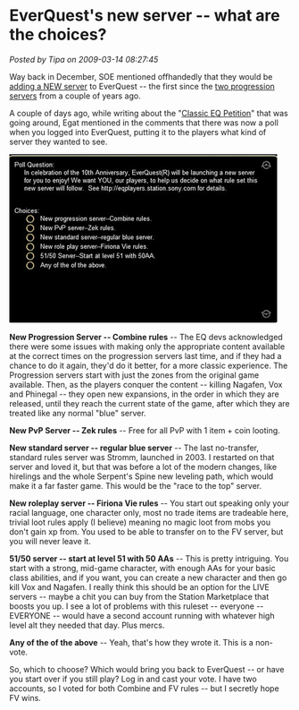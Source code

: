 # EverQuest's new server -- what are the choices?

*Posted by Tipa on 2009-03-14 08:27:45*

Way back in December, SOE mentioned offhandedly that they would be [adding a NEW server](../../../index.php/2008/12/19/everquest-merging-servers-adding-new-server-in-2009/) to EverQuest -- the first since the [two progression servers](../../../index.php/2006/06/21/progression-server-update/) from a couple of years ago.

A couple of days ago, while writing about the "[Classic EQ Petition](../../../index.php/2009/03/12/classic-eq-petition/)" that was going around, Egat mentioned in the comments that there was now a poll when you logged into EverQuest, putting it to the players what kind of server they wanted to see.

![eqgame-2009-03-14-08-52-56-71](../../../uploads/2009/03/eqgame-2009-03-14-08-52-56-71.jpg "eqgame-2009-03-14-08-52-56-71")

**New Progression Server -- Combine rules** -- The EQ devs acknowledged there were some issues with making only the appropriate content available at the correct times on the progression servers last time, and if they had a chance to do it again, they'd do it better, for a more classic experience. The Progression servers start with just the zones from the original game available. Then, as the players conquer the content -- killing Nagafen, Vox and Phinegal -- they open new expansions, in the order in which they are released, until they reach the current state of the game, after which they are treated like any normal "blue" server.

**New PvP Server -- Zek rules** -- Free for all PvP with 1 item + coin looting.

**New standard server -- regular blue server** -- The last no-transfer, standard rules server was Stromm, launched in 2003. I restarted on that server and loved it, but that was before a lot of the modern changes, like hirelings and the whole Serpent's Spine new leveling path, which would make it a far faster game. This would be the "race to the top" server.

**New roleplay server -- Firiona Vie rules** -- You start out speaking only your racial language, one character only, most no trade items are tradeable here, trivial loot rules apply (I believe) meaning no magic loot from mobs you don't gain xp from. You used to be able to transfer on to the FV server, but you will never leave it.

**51/50 server -- start at level 51 with 50 AAs** -- This is pretty intriguing. You start with a strong, mid-game character, with enough AAs for your basic class abilities, and if you want, you can create a new character and then go kill Vox and Nagafen. I really think this should be an option for the LIVE servers -- maybe a chit you can buy from the Station Marketplace that boosts you up. I see a lot of problems with this ruleset -- everyone -- EVERYONE -- would have a second account running with whatever high level alt they needed that day. Plus mercs.

**Any of the of the above** -- Yeah, that's how they wrote it. This is a non-vote.

So, which to choose? Which would bring you back to EverQuest -- or have you start over if you still play? Log in and cast your vote. I have two accounts, so I voted for both Combine and FV rules -- but I secretly hope FV wins.

